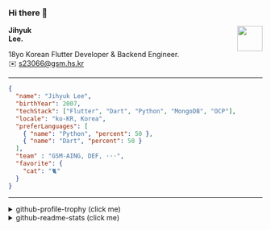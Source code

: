 ### Hi there 👋
<img src="https://github.githubassets.com/images/mona-loading-default.gif" width="50px" align="right">
</a>

**Jihyuk\
Lee.**

18yo Korean Flutter Developer & Backend Engineer.\
✉️ <s23066@gsm.hs.kr>

---

```json
{
  "name": "Jihyuk Lee",
  "birthYear": 2007,
  "techStack": ["Flutter", "Dart", "Python", "MongoDB", "OCP"],
  "locale": "ko-KR, Korea",
  "preferLanguages": [
    { "name": "Python", "percent": 50 },
    { "name": "Dart", "percent": 50 }
  ],
  "team" : "GSM-AING, DEF, ···",
  "favorite": {
    "cat": "🐈"
  }
}
```
---
<details>
  <summary>github-profile-trophy (click me)</summary>
  
![](https://github-profile-trophy.vercel.app/?username=withJihyuk&row=1&column=8&theme=nord)
  
</details>
<details>
  <summary>github-readme-stats (click me)</summary>
  
<!--START_SECTION:waka-->
![Code Time](http://img.shields.io/badge/Code%20Time-547%20hrs%2010%20mins-blue)

![Lines of code](https://img.shields.io/badge/%EC%A0%80%EB%8A%94%20%EC%97%AC%ED%83%9C%EA%B9%8C%EC%A7%80%20-416.0%20thousand%20%EC%A4%84%EC%9D%98%20%EC%BD%94%EB%93%9C%EB%A5%BC%20%EC%9E%91%EC%84%B1%ED%96%88%EC%96%B4%EC%9A%94.-blue)

**저는 저녁형 인간이에요. 🦉** 

```text
🌞 아침                     225 commits         ████░░░░░░░░░░░░░░░░░░░░░   14.89 % 
🌆 낮　                     507 commits         ████████░░░░░░░░░░░░░░░░░   33.55 % 
🌃 저녁                     575 commits         ██████████░░░░░░░░░░░░░░░   38.05 % 
🌙 밤　                     204 commits         ███░░░░░░░░░░░░░░░░░░░░░░   13.50 % 
```


📊 **저는 이번주를 이렇게 시간을 보냈어요.** 

```text
🕑︎ Timezone: Asia/Seoul

💬 프로그래밍 언어들: 
Java                     57 mins             ████████░░░░░░░░░░░░░░░░░   32.10 % 
Kotlin                   51 mins             ███████░░░░░░░░░░░░░░░░░░   28.56 % 
Dart                     45 mins             ██████░░░░░░░░░░░░░░░░░░░   25.27 % 
Text                     9 mins              █░░░░░░░░░░░░░░░░░░░░░░░░   05.16 % 
Terraform                6 mins              █░░░░░░░░░░░░░░░░░░░░░░░░   03.84 % 

🔥 에디터들: 
Android Studio           2 hrs 51 mins       ████████████████████████░   95.92 % 
VS Code                  7 mins              █░░░░░░░░░░░░░░░░░░░░░░░░   04.08 % 

💻 운영 체제들: 
Mac                      2 hrs 58 mins       █████████████████████████   100.00 % 
```


 Last Updated on 30/10/2024 18:48:23 UTC
<!--END_SECTION:waka-->

</details>

</div>

